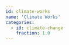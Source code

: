 ```yaml
---
id: climate-works
name: 'Climate Works'
categories:
  - id: climate-change
    fraction: 1.0
---
```

